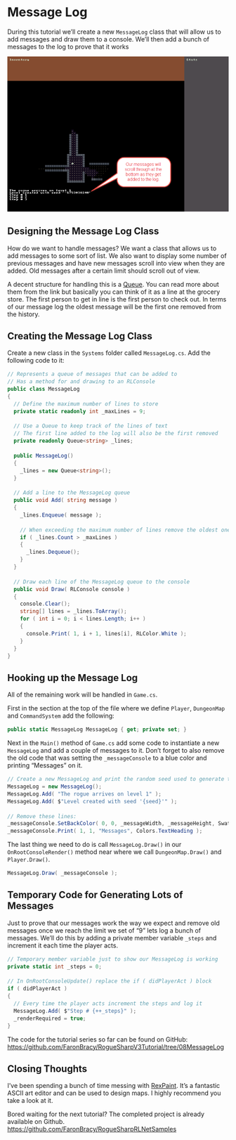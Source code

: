 # Message Log

During this tutorial we’ll create a new `MessageLog` class that will allow us to add messages and draw them to a console. We’ll then add a bunch of messages to the log to prove that it works

![Message log console](../images/V3Tutorial/10_messagelog.png "A console with a running app and log")

## Designing the Message Log Class

How do we want to handle messages? We want a class that allows us to add messages to some sort of list. We also want to display some number of previous messages and have new messages scroll into view when they are added. Old messages after a certain limit should scroll out of view.

A decent structure for handling this is a [Queue](https://en.wikipedia.org/wiki/Queue_(abstract_data_type)). You can read more about them from the link but basically you can think of it as a line at the grocery store. The first person to get in line is the first person to check out. In terms of our message log the oldest message will be the first one removed from the history.

## Creating the Message Log Class

Create a new class in the `Systems` folder called `MessageLog.cs`. Add the following code to it:

```cs
// Represents a queue of messages that can be added to
// Has a method for and drawing to an RLConsole
public class MessageLog
{
  // Define the maximum number of lines to store
  private static readonly int _maxLines = 9;

  // Use a Queue to keep track of the lines of text
  // The first line added to the log will also be the first removed
  private readonly Queue<string> _lines;

  public MessageLog()
  {
    _lines = new Queue<string>();
  }

  // Add a line to the MessageLog queue
  public void Add( string message )
  {
    _lines.Enqueue( message );

    // When exceeding the maximum number of lines remove the oldest one.
    if ( _lines.Count > _maxLines )
    {
      _lines.Dequeue();
    }
  }

  // Draw each line of the MessageLog queue to the console
  public void Draw( RLConsole console )
  {
    console.Clear();
    string[] lines = _lines.ToArray();
    for ( int i = 0; i < lines.Length; i++ )
    {
      console.Print( 1, i + 1, lines[i], RLColor.White );
    }
  }
}
```

## Hooking up the Message Log

All of the remaining work will be handled in `Game.cs`.

First in the section at the top of the file where we define `Player`, `DungeonMap` and `CommandSystem` add the following:

```cs
public static MessageLog MessageLog { get; private set; }
```

Next in the `Main()` method of `Game.cs` add some code to instantiate a new `MessageLog` and add a couple of messages to it. Don’t forget to also remove the old code that was setting the `_messageConsole` to a blue color and printing “Messages” on it.

```cs
// Create a new MessageLog and print the random seed used to generate the level
MessageLog = new MessageLog();
MessageLog.Add( "The rogue arrives on level 1" );
MessageLog.Add( $"Level created with seed '{seed}'" );

// Remove these lines:
_messageConsole.SetBackColor( 0, 0, _messageWidth, _messageHeight, Swatch.DbDeepWater );
_messageConsole.Print( 1, 1, "Messages", Colors.TextHeading );
```

The last thing we need to do is call `MessageLog.Draw()` in our `OnRootConsoleRender()` method near where we call `DungeonMap.Draw()` and `Player.Draw()`.

```cs
MessageLog.Draw( _messageConsole );
```

## Temporary Code for Generating Lots of Messages

Just to prove that our messages work the way we expect and remove old messages once we reach the limit we set of “9” lets log a bunch of messages. We’ll do this by adding a private member variable `_steps` and increment it each time the player acts.

```cs
// Temporary member variable just to show our MessageLog is working
private static int _steps = 0;

// In OnRootConsoleUpdate() replace the if ( didPlayerAct ) block
if ( didPlayerAct )
{
  // Every time the player acts increment the steps and log it
  MessageLog.Add( $"Step # {++_steps}" );
  _renderRequired = true;
}
```

The code for the tutorial series so far can be found on GitHub:
<https://github.com/FaronBracy/RogueSharpV3Tutorial/tree/08MessageLog>

## Closing Thoughts

I’ve been spending a bunch of time messing with [RexPaint](http://www.gridsagegames.com/rexpaint/). It’s a fantastic ASCII art editor and can be used to design maps. I highly recommend you take a look at it.

Bored waiting for the next tutorial? The completed project is already available on Github.
<https://github.com/FaronBracy/RogueSharpRLNetSamples>
